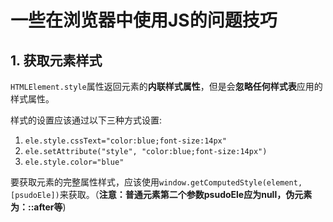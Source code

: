# 一些在浏览器中使用JS的问题技巧

## 1. 获取元素样式
`HTMLElement.style`属性返回元素的**内联样式属性**，但是会**忽略任何样式表**应用的样式属性。

样式的设置应该通过以下三种方式设置:
1. `ele.style.cssText="color:blue;font-size:14px"`
2. `ele.setAttribute("style", "color:blue;font-size:14px")`
3. `ele.style.color="blue"`

要获取元素的完整属性样式，应该使用`window.getComputedStyle(element, [psudoEle])`来获取。（**注意：普通元素第二个参数psudoEle应为null，伪元素为：::after等**)
